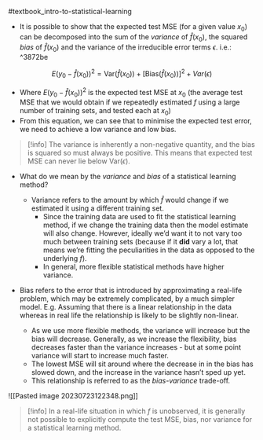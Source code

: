 #textbook_intro-to-statistical-learning

- It is possible to show that the expected test MSE (for a given value $x_0$) can be decomposed into the sum of the *variance* of $\hat{f}(x_0)$, the squared *bias* of $\hat{f}(x_0)$ and the variance of the irreducible error terms $\epsilon$. i.e.: ^3872be

$$E\left(y_0-\hat{f}(x_0)\right)^2=\text{Var}\left(\hat{f}(x_0)\right)+\left[\text{Bias}\left(\hat{f}(x_0)\right)\right]^2+Var\left(\epsilon\right)$$
- Where $E\left(y_0-\hat{f}(x_0)\right)^2$ is the expected test MSE at $x_0$ (the average test MSE that we would obtain if we repeatedly estimated $f$ using a large number of training sets, and tested each at $x_0$)
- From this equation, we can see that to minimise the expected test error, we need to achieve a low variance and low bias.

> [!info]
> The variance is inherently a non-negative quantity, and the bias is squared so must always be positive. This means that expected test MSE can never lie below $\text{Var}\left(\epsilon\right)$.

- What do we mean by the *variance* and *bias* of a statistical learning method?
  - Variance refers to the amount by which $\hat{f}$ would change if we estimated it using a different training set.
    - Since the training data are used to fit the statistical learning method, if we change the training data then the model estimate will also change. However, ideally we’d want it to not vary too much between training sets (because if it **did** vary a lot, that means we’re fitting the peculiarities in the data as opposed to the underlying $f$).
    - In general, more flexible statistical methods have higher variance.

- Bias refers to the error that is introduced by approximating a real-life problem, which may be extremely complicated, by a much simpler model. E.g. Assuming that there is a linear relationship in the data whereas in real life the relationship is likely to be slightly non-linear.
  - As we use more flexible methods, the variance will increase but the bias will decrease. Generally, as we increase the flexibility, bias decreases faster than the variance increases - but at some point variance will start to increase much faster.
  - The lowest MSE will sit around where the decrease in in the bias has slowed down, and the increase in the variance hasn’t sped up yet.
  - This relationship is referred to as the *bias-variance* trade-off.

![[Pasted image 20230723122348.png]]

> [!info]
> In a real-life situation in which $f$ is unobserved, it is generally not possible to explicitly compute the test MSE, bias, nor variance for a statistical learning method.
